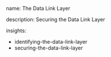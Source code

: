 name: The Data Link Layer

description: Securing the Data Link Layer

insights:
  - identifying-the-data-link-layer
  - securing-the-data-link-layer
 
